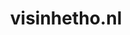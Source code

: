 ---
layout: post
title: "visinhetho.nl"
internal_url: "/dutchgov/visinhetho.nl.html"
subdomains_count: 3
all_subdomains_count: 3
urls_count: 3
ssl_rank: 0
http_rank: 70
url_link: /data/visinhetho.nl/urls.txt
all_subdomains_link: /data/visinhetho.nl/all_subdomains.txt
subdomains_link: /data/visinhetho.nl/subdomains.txt
categories: dutchgov
---